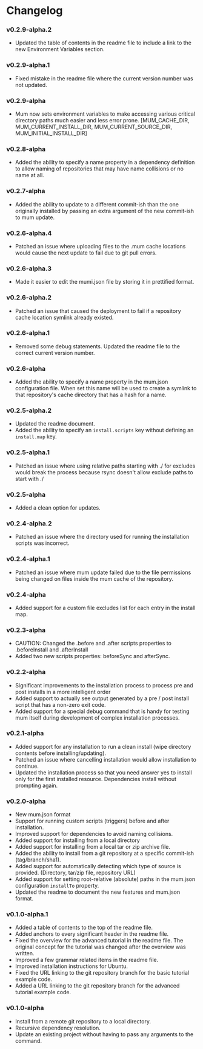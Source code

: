 # Changelog

### v0.2.9-alpha.2
* Updated the table of contents in the readme file to include a link to the new Environment Variables section.

### v0.2.9-alpha.1
* Fixed mistake in the readme file where the current version number was not updated.

### v0.2.9-alpha
* Mum now sets environment variables to make accessing various critical directory paths much easier and less error prone. [MUM_CACHE_DIR, MUM_CURRENT_INSTALL_DIR, MUM_CURRENT_SOURCE_DIR, MUM_INITIAL_INSTALL_DIR]

### v0.2.8-alpha
* Added the ability to specify a name property in a dependency definition to allow naming of repositories that may have name collisions or no name at all.

### v0.2.7-alpha
* Added the ability to update to a different commit-ish than the one originally installed by passing an extra argument of the new commit-ish to mum update.

### v0.2.6-alpha.4
* Patched an issue where uploading files to the .mum cache locations would cause the next update to fail due to git pull errors.

### v0.2.6-alpha.3
* Made it easier to edit the mumi.json file by storing it in prettified format. 

### v0.2.6-alpha.2
* Patched an issue that caused the deployment to fail if a repository cache location symlink already existed.

### v0.2.6-alpha.1
* Removed some debug statements. Updated the readme file to the correct current version number.

### v0.2.6-alpha
* Added the ability to specify a name property in the mum.json configuration file. When set this name will be used to create a symlink to that repository's cache directory that has a hash for a name.

### v0.2.5-alpha.2

* Updated the readme document.
* Added the ability to specify an `install.scripts` key without defining an `install.map` key.

### v0.2.5-alpha.1

* Patched an issue where using relative paths starting with ./ for excludes would break the process because rsync doesn't allow exclude paths to start with ./

### v0.2.5-alpha

* Added a clean option for updates.

### v0.2.4-alpha.2

* Patched an issue where the directory used for running the installation scripts was incorrect.

### v0.2.4-alpha.1

* Patched an issue where mum update failed due to the file permissions being changed on files inside the mum cache of the repository.

### v0.2.4-alpha

* Added support for a custom file excludes list for each entry in the install map.

### v0.2.3-alpha

* CAUTION: Changed the .before and .after scripts properties to .beforeInstall and .afterInstall
* Added two new scripts properties: beforeSync and afterSync.

### v0.2.2-alpha

* Significant improvements to the installation process to process pre and post installs in a more intelligent order
* Added support to actually see output generated by a pre / post install script that has a non-zero exit code.
* Added support for a special debug command that is handy for testing mum itself during development of complex installation processes.

### v0.2.1-alpha

* Added support for any installation to run a clean install (wipe directory contents before installing/updating).
* Patched an issue where cancelling installation would allow installation to continue.
* Updated the installation process so that you need answer yes to install only for the first installed resource. Dependencies install without prompting again.

### v0.2.0-alpha

* New mum.json format
* Support for running custom scripts (triggers) before and after installation.
* Improved support for dependencies to avoid naming collisions.
* Added support for installing from a local directory
* Added support for installing from a local tar or zip archive file.
* Added the ability to install from a git repository at a specific commit-ish (tag/branch/sha1).
* Added support for automatically detecting which type of source is provided. (Directory, tar/zip file, repository URL)
* Added support for setting root-relative (absolute) paths in the mum.json configuration `installTo` property.
* Updated the readme to document the new features and mum.json format.

### v0.1.0-alpha.1

* Added a table of contents to the top of the readme file.
* Added anchors to every significant header in the readme file.
* Fixed the overview for the advanced tutorial in the readme file. The original concept for the tutorial was changed after the overview was written.
* Improved a few grammar related items in the readme file.
* Improved installation instructions for Ubuntu.
* Fixed the URL linking to the git repository branch for the basic tutorial example code.
* Added a URL linking to the git repository branch for the advanced tutorial example code.

### v0.1.0-alpha

* Install from a remote git repository to a local directory.
* Recursive dependency resolution.
* Update an existing project without having to pass any arguments to the command.
